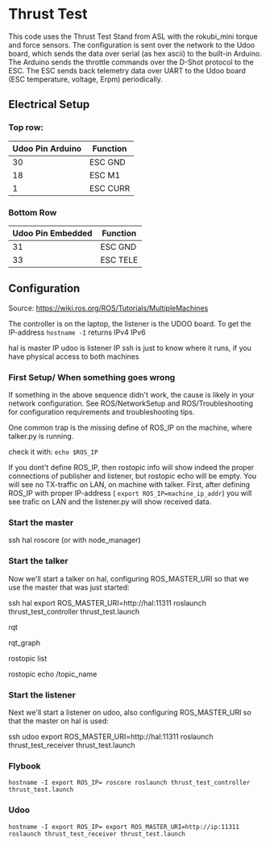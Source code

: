 # Thrust Test
This code uses the Thrust Test Stand from ASL with the rokubi_mini torque and force sensors.
The configuration is sent over the network to the Udoo board, which sends the data over serial (as hex ascii) to the built-in Arduino. The Arduino sends the throttle commands over the D-Shot protocol to the ESC. The ESC sends back telemetry data over UART to the Udoo board (ESC temperature, voltage, Erpm) periodically.

## Electrical Setup
### Top row:
| Udoo Pin Arduino | Function |
|------------------|----------|
| 30               | ESC GND  |
| 18               | ESC M1   |
| 1                | ESC CURR |
### Bottom Row
| Udoo Pin Embedded | Function |
|-------------------|----------|
| 31                | ESC GND  |
| 33                | ESC TELE |

## Configuration

Source: https://wiki.ros.org/ROS/Tutorials/MultipleMachines

The controller is on the laptop, the listener is the UDOO board.
To get the IP-address `hostname -I` returns IPv4 IPv6

hal is master IP
udoo is listener IP
ssh is just to know where it runs, if you have physical access to both machines

### First Setup/ When something goes wrong

If something in the above sequence didn't work, the cause is likely in your network configuration. See ROS/NetworkSetup and ROS/Troubleshooting for configuration requirements and troubleshooting tips.

One common trap is the missing define of ROS_IP on the machine, where talker.py is running.

check it with: `echo $ROS_IP`

If you dont't define ROS_IP, then rostopic info will show indeed the proper connections of publisher and listener, but rostopic echo will be empty. You will see no TX-traffic on LAN, on machine with talker. First, after defining ROS_IP with proper IP-address ( `export ROS_IP=machine_ip_addr`) you will see trafic on LAN and the listener.py will show received data. 

### Start the master
ssh hal
roscore
(or with node_manager)

### Start the talker

Now we'll start a talker on hal, configuring ROS_MASTER_URI so that we use the master that was just started:

ssh hal
export ROS_MASTER_URI=http://hal:11311
roslaunch thrust_test_controller thrust_test.launch

rqt

rqt_graph

rostopic list

rostopic echo /topic_name

### Start the listener

Next we'll start a listener on udoo, also configuring ROS_MASTER_URI so that the master on hal is used:

ssh udoo
export ROS_MASTER_URI=http://hal:11311
roslaunch thrust_test_receiver thrust_test.launch
<!-- rosrun rospy_tutorials talker.py -->


### Flybook
`
hostname -I
export ROS_IP=
roscore
roslaunch thrust_test_controller thrust_test.launch
`

### Udoo
`
hostname -I
export ROS_IP=
export ROS_MASTER_URI=http://ip:11311
roslaunch thrust_test_receiver thrust_test.launch
`
